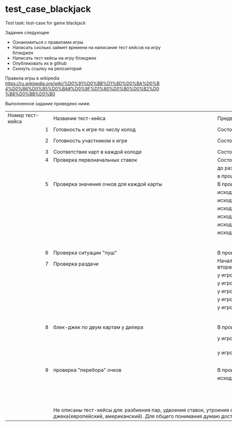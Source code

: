 # test_case_blackjack
Test task: test-case for game blackjack

Задание следующее
- Ознакомиться с правилами игры
- Написать сколько займет времени на написание тест кейсов на игру блэкджек 
- Написать тест кейсы на игру блэкджек
- Опубликовать их в github 
- Скинуть ссылку на репозиторий 

Правила игры в wikipedia 
https://ru.wikipedia.org/wiki/%D0%91%D0%BB%D1%8D%D0%BA%D0%B4%D0%B6%D0%B5%D0%BA#%D0%9F%D1%80%D0%B0%D0%B2%D0%B8%D0%BB%D0%B0

Выполненное задание приведено ниже.


<table style="border-collapse:
 collapse;table-layout:fixed;width:2979pt" width="3969" cellspacing="0" cellpadding="0" border="0">
 <colgroup><col style="mso-width-source:userset;mso-width-alt:4631;width:100pt" width="133">
 <col style="mso-width-source:userset;mso-width-alt:18222;width:392pt" width="522">
 <col style="mso-width-source:userset;mso-width-alt:28602;width:615pt" width="819">
 <col style="mso-width-source:userset;mso-width-alt:41216;
 width:886pt" width="1181">
 <col style="mso-width-source:userset;mso-width-alt:45870;
 width:986pt" width="1314">
 </colgroup><tbody><tr style="height:14.5pt" height="19">
  <td class="xl1524520" style="height:14.5pt;width:100pt" width="133" height="19">Номер
  тест-кейса</td>
  <td class="xl1524520" style="width:392pt" width="522">Название тест-кейса</td>
  <td class="xl1524520" style="width:615pt" width="819">Предварительные шаги
  (исходное состояние для теста)</td>
  <td class="xl1524520" style="width:886pt" width="1181">Шаги</td>
  <td class="xl1524520" style="width:986pt" width="1314">Ожидаемый положительный
  результат, либо условие положительного результата</td>
 </tr>
 <tr style="height:14.5pt" height="19">
  <td class="xl1524520" style="height:14.5pt" height="19" align="right">1</td>
  <td class="xl1524520">Готовность к игре по числу колод</td>
  <td class="xl1524520">Состояние перед игрой, до раздачи колод</td>
  <td class="xl1524520">Проверяем наличие колод с картами(пробуем вариатны где на
  столе 0, 4, 9 колод)</td>
  <td class="xl1524520">Либо использование шаффл-машинки, либо наличие от 1 до 8
  колод</td>
 </tr>
 <tr style="height:14.5pt" height="19">
  <td class="xl1524520" style="height:14.5pt" height="19" align="right">2</td>
  <td class="xl1524520">Готовность участником к игре</td>
  <td class="xl1524520">Состояние перед игрой, до раздачи колод</td>
  <td class="xl1524520">Проверяем наличие участников(0 дилеров и 0 игроков,1
  дилер и 0 игроков, 0 дилеров и 1 игрок,1 дилер и 1 игрок,2 дилера и 1
  игрока,1 дилер и 5 игроков)</td>
  <td class="xl1524520">Обязательно 1 дилер и хотя бы 1 игрок</td>
 </tr>
 <tr style="height:14.5pt" height="19">
  <td class="xl1524520" style="height:14.5pt" height="19" align="right">3</td>
  <td class="xl1524520">Соответствие карт в каждой колоде<span style="mso-spacerun:yes">&nbsp;</span></td>
  <td class="xl1524520">Состояние перед игрой, до раздачи колод</td>
  <td class="xl1524520">Проверяем каждую колоду на число карт и соответсвие карт
  колоде</td>
  <td class="xl1524520">Число карт в колоде - 52, отсутствие повторяющихся карт в
  колоде</td>
 </tr>
 <tr style="height:14.5pt" height="19">
  <td class="xl1524520" style="height:14.5pt" height="19" align="right">4</td>
  <td class="xl1524520">Проверка первоначальных ставок</td>
  <td class="xl1524520">Состояние<span style="mso-spacerun:yes">&nbsp; </span>игры:</td>
  <td class="xl1524520">Делаем ставки игроками (двумя игроками):</td>
  <td class="xl1524520"></td>
 </tr>
 <tr style="height:14.5pt" height="19">
  <td class="xl1524520" style="height:14.5pt" height="19"></td>
  <td class="xl1524520"></td>
  <td class="xl1524520">до раздачи карт</td>
  <td class="xl1524520">4.1 ставки перед игрой</td>
  <td class="xl1524520">Фиксация ставки от игрока только до начала игры</td>
 </tr>
 <tr style="height:14.5pt" height="19">
  <td class="xl1524520" style="height:14.5pt" height="19"></td>
  <td class="xl1524520"></td>
  <td class="xl1524520">в процессе игры, после раздачи карт</td>
  <td class="xl1524520">4.2 ставки во время игры</td>
  <td class="xl1524520">Ставки не принимаются</td>
 </tr>
 <tr style="height:14.5pt" height="19">
  <td class="xl1524520" style="height:14.5pt" height="19" align="right">5</td>
  <td class="xl1524520">Проверка значения очков для каждой карты</td>
  <td class="xl1524520">В процессе игры, сумма у игрока или дилера</td>
  <td class="xl1524520">Выдача карт игрокам и дилеру и подсчет новой
  суммы(проверяем на дилере и одном игроке):</td>
  <td class="xl1524520">Увеличение числа очков у игрока и дилера на
  соответствующее значение карты:<span style="mso-spacerun:yes">&nbsp;</span></td>
 </tr>
 <tr style="height:14.5pt" height="19">
  <td class="xl1524520" style="height:14.5pt" height="19"></td>
  <td class="xl1524520"></td>
  <td class="xl1524520">исходная сумма 5</td>
  <td class="xl1524520">5.1 карты от двойки до десятки , новая сумма меньше 21</td>
  <td class="xl1524520">от 2 до 10 соответственно</td>
 </tr>
 <tr style="height:14.5pt" height="19">
  <td class="xl1524520" style="height:14.5pt" height="19"></td>
  <td class="xl1524520"></td>
  <td class="xl1524520">исходная сумма 20</td>
  <td class="xl1524520">5.2 карты от двойки до десятки, новая<span style="mso-spacerun:yes">&nbsp; </span>сумма больше 21</td>
  <td class="xl1524520">от 2 до 10 соответственно</td>
 </tr>
 <tr style="height:14.5pt" height="19">
  <td class="xl1524520" style="height:14.5pt" height="19"></td>
  <td class="xl1524520"></td>
  <td class="xl1524520">исходная сумма 7</td>
  <td class="xl1524520">5.3 карта туз принимая значение туза как 11, исходная
  сумма у пользователя меньше 11</td>
  <td class="xl1524520">увеличение суммы на 11, новая сумма меньше либо равна 21</td>
 </tr>
 <tr style="height:14.5pt" height="19">
  <td class="xl1524520" style="height:14.5pt" height="19"></td>
  <td class="xl1524520"></td>
  <td class="xl1524520">исходная сумма 15</td>
  <td class="xl1524520">5.4 карта туз принимая значение туза как 1, исходная
  сумма у пользователя больше 10</td>
  <td class="xl1524520">увеличение суммы на 1</td>
 </tr>
 <tr style="height:14.5pt" height="19">
  <td class="xl1524520" style="height:14.5pt" height="19"></td>
  <td class="xl1524520"></td>
  <td class="xl1524520">исходная сумма 9</td>
  <td class="xl1524520">5.5 карта "картинка", новая сумма меньше 21</td>
  <td class="xl1524520">увеличение суммы на 10</td>
 </tr>
 <tr style="height:14.5pt" height="19">
  <td class="xl1524520" style="height:14.5pt" height="19"></td>
  <td class="xl1524520"></td>
  <td class="xl1524520">исходная сумма 19</td>
  <td class="xl1524520">5.6 карта "картинка", новая сумма больше 21</td>
  <td class="xl1524520">увеличение суммы на 10</td>
 </tr>
 <tr style="height:14.5pt" height="19">
  <td class="xl1524520" style="height:14.5pt" height="19"></td>
  <td class="xl1524520"></td>
  <td class="xl1524520"></td>
  <td class="xl1524520"></td>
  <td class="xl1524520"></td>
 </tr>
 <tr style="height:14.5pt" height="19">
  <td class="xl1524520" style="height:14.5pt" height="19"></td>
  <td class="xl1524520"></td>
  <td class="xl1524520"></td>
  <td class="xl1524520"></td>
  <td class="xl1524520"></td>
 </tr>
 <tr style="height:14.5pt" height="19">
  <td class="xl1524520" style="height:14.5pt" height="19" align="right">6</td>
  <td class="xl1524520">Проверка ситуации "пуш"</td>
  <td class="xl1524520">В процессе игры</td>
  <td class="xl1524520">Формируем у дилера и любого игрока одинаковое число очков
  (12 у дилера и 12 у игрока)</td>
  <td class="xl1524520">Все остаются при своих ставках, никто не выигрывает и не
  проигрывает, игра продолжается</td>
 </tr>
 <tr style="height:14.5pt" height="19">
  <td class="xl1524520" style="height:14.5pt" height="19" align="right">7</td>
  <td class="xl1524520">Проверка раздачи</td>
  <td class="xl1524520">Начало игры, раздача игрокам по две карты каждому игроку
  и дилеру одну открытую (может быть вторая , но закрытая)</td>
  <td class="xl1524520">Создаем следующие ситуации :</td>
  <td class="xl1524520"></td>
 </tr>
 <tr style="height:14.5pt" height="19">
  <td class="xl1524520" style="height:14.5pt" height="19"></td>
  <td class="xl1524520"></td>
  <td class="xl1524520">у игрока 21, у дилера туз + 7<span style="mso-spacerun:yes">&nbsp;</span></td>
  <td class="xl1524520">7.1 у<span style="mso-spacerun:yes">&nbsp; </span>какого-то
  игрока 21 очко, у дилера карта не 10, не картинка или не туз</td>
  <td class="xl1524520">блек-джек у игрока, игроку выплачивается выигрыш 3 к 2
  (то есть в 1,5 раза превышающий его ставку),игра продолжается</td>
 </tr>
 <tr style="height:14.5pt" height="19">
  <td class="xl1524520" style="height:14.5pt" height="19"></td>
  <td class="xl1524520"></td>
  <td class="xl1524520">у игрока 21, у дилера туз + 8<span style="mso-spacerun:yes">&nbsp;</span></td>
  <td class="xl1524520">7.2 у<span style="mso-spacerun:yes">&nbsp; </span>какого-то
  игрока 21 очко, у дилера<span style="mso-spacerun:yes">&nbsp; </span>карта туз,
  игрок берет выигрыш</td>
  <td class="xl1524520">игрок получает выигрыш 1:1, игра продолжается</td>
 </tr>
 <tr style="height:14.5pt" height="19">
  <td class="xl1524520" style="height:14.5pt" height="19"></td>
  <td class="xl1524520"></td>
  <td class="xl1524520">у игрока 21, у дилера туз + 9</td>
  <td class="xl1524520">7.3 у<span style="mso-spacerun:yes">&nbsp; </span>какого-то
  игрока 21 очко, у дилера<span style="mso-spacerun:yes">&nbsp; </span>карта туз,
  игрок не берет выигрыш, раздаем карты игрокам,в конце игры у дилера не
  блек-джет</td>
  <td class="xl1524520">по завершени игры игрок получает выигрыш 3 к 2,игра
  продолжается</td>
 </tr>
 <tr style="height:14.5pt" height="19">
  <td class="xl1524520" style="height:14.5pt" height="19"></td>
  <td class="xl1524520"></td>
  <td class="xl1524520">у игрока 21, у дилера туз + 10</td>
  <td class="xl1524520">7.4 у<span style="mso-spacerun:yes">&nbsp; </span>какого-то
  игрока 21 очко, у дилера<span style="mso-spacerun:yes">&nbsp; </span>карта(туз,
  игрок не берет выигрыш, в первых двух картах у дилера блек-джек</td>
  <td class="xl1524520">проигрыш всех игроков у кого не блек-джек, не страховка и
  не забранный выигрыш</td>
 </tr>
 <tr style="height:14.5pt" height="19">
  <td class="xl1524520" style="height:14.5pt" height="19"></td>
  <td class="xl1524520"></td>
  <td class="xl1524520">у игрока 21, у дилера 10 + туз</td>
  <td class="xl1524520">7.5 у<span style="mso-spacerun:yes">&nbsp; </span>какого-то
  игрока 21 очко, у дилера<span style="mso-spacerun:yes">&nbsp; </span>карта(туз,
  игрок не берет выигрыш, в первых двух картах у дилера блек-джек</td>
  <td class="xl1524520">проигрыш всех игроков у кого не блек-джек, не страховка и
  не забранный выигрыш</td>
 </tr>
 <tr style="height:14.5pt" height="19">
  <td class="xl1524520" style="height:14.5pt" height="19"></td>
  <td class="xl1524520"></td>
  <td class="xl1524520"></td>
  <td class="xl1524520"></td>
  <td class="xl1524520"></td>
 </tr>
 <tr style="height:14.5pt" height="19">
  <td class="xl1524520" style="height:14.5pt" height="19"></td>
  <td class="xl1524520"></td>
  <td class="xl1524520"></td>
  <td class="xl1524520"></td>
  <td class="xl1524520"></td>
 </tr>
 <tr style="height:14.5pt" height="19">
  <td class="xl1524520" style="height:14.5pt" height="19" align="right">8</td>
  <td class="xl1524520">блек-джек по двум картам у дилера</td>
  <td class="xl1524520">В процессе игры</td>
  <td class="xl1524520">выдача второй карты дилеру для того чтобы сумма очков
  стала 21 :</td>
  <td class="xl1524520"></td>
 </tr>
 <tr style="height:14.5pt" height="19">
  <td class="xl1524520" style="height:14.5pt" height="19"></td>
  <td class="xl1524520"></td>
  <td class="xl1524520">у игроков меньше 21</td>
  <td class="xl1524520">8.1 первая карта 10, вторая туз<span style="mso-spacerun:yes">&nbsp;</span></td>
  <td class="xl1524520">проигрыш всех игроков у кого не блек-джек, игроки с
  блек-джеком остаются при своих ставках, если они ранее не выбрали взять
  выигрыш 1 к 1 или если не застраховали свою комбинацию от блек-джека</td>
 </tr>
 <tr style="height:14.5pt" height="19">
  <td class="xl1524520" style="height:14.5pt" height="19"></td>
  <td class="xl1524520"></td>
  <td class="xl1524520">у игроков меньше 21</td>
  <td class="xl1524520">8.2 первая туз, вторая 10</td>
  <td class="xl1524520">проигрыш всех игроков у кого не блек-джек, игроки с
  блек-джеком остаются при своих ставках, если они ранее не выбрали взять
  выигрыш 1 к 1 или если не застраховали свою комбинацию от блек-джека</td>
 </tr>
 <tr style="height:14.5pt" height="19">
  <td class="xl1524520" style="height:14.5pt" height="19"></td>
  <td class="xl1524520"></td>
  <td class="xl1524520"></td>
  <td class="xl1524520"></td>
  <td class="xl1524520"></td>
 </tr>
 <tr style="height:14.5pt" height="19">
  <td class="xl1524520" style="height:14.5pt" height="19" align="right">9</td>
  <td class="xl1524520">проверка "перебора" очков</td>
  <td class="xl1524520">В процессе игры, у игрока количество очков меньше 21</td>
  <td class="xl1524520">игроку выдается карта соответствующая номиналу большему
  чем ему необходимо до суммы в 21 очко</td>
  <td class="xl1524520"></td>
 </tr>
 <tr style="height:14.5pt" height="19">
  <td class="xl1524520" style="height:14.5pt" height="19"></td>
  <td class="xl1524520"></td>
  <td class="xl1524520">исходная сумма у игрока 17</td>
  <td class="xl1524520">выдаем курту 8</td>
  <td class="xl1524520">ситуация "перебор", снятие ставки игрока в
  пользу казино</td>
 </tr>
 <tr style="height:14.5pt" height="19">
  <td class="xl1524520" style="height:14.5pt" height="19"></td>
  <td class="xl1524520"></td>
  <td class="xl1524520"></td>
  <td class="xl1524520"></td>
  <td class="xl1524520"></td>
 </tr>
 <tr style="height:14.5pt" height="19">
  <td class="xl1524520" style="height:14.5pt" height="19"></td>
  <td class="xl1524520"></td>
  <td class="xl1524520"></td>
  <td class="xl1524520"></td>
  <td class="xl1524520"></td>
 </tr>
 <tr style="height:14.5pt" height="19">
  <td class="xl1524520" style="height:14.5pt" height="19"></td>
  <td class="xl1524520"></td>
  <td class="xl1524520"></td>
  <td class="xl1524520"></td>
  <td class="xl1524520"></td>
 </tr>
 <tr style="height:14.5pt" height="19">
  <td class="xl1524520" style="height:14.5pt" height="19"></td>
  <td class="xl1524520"></td>
  <td class="xl1524520"></td>
  <td class="xl1524520"></td>
  <td class="xl1524520"></td>
 </tr>
 <tr style="height:14.5pt" height="19">
  <td class="xl1524520" style="height:14.5pt" height="19"></td>
  <td class="xl1524520" colspan="2">Не описаны тест-кейсы для: разбиения пар,
  удвоения ставок, утроения ставок, отказ от игры, страхование, отказ от карты
  и различных вариаций блек-джека(европейский, американский). Для общего понимания думаю достаточно</td>
  <td class="xl1524520"></td>
  <td class="xl1524520"></td>
 </tr>
 <!--[if supportMisalignedColumns]-->
 <tr style="display:none" height="0">
  <td style="width:100pt" width="133"></td>
  <td style="width:392pt" width="522"></td>
  <td style="width:615pt" width="819"></td>
  <td style="width:886pt" width="1181"></td>
  <td style="width:986pt" width="1314"></td>
 </tr>
 <!--[endif]-->
</tbody></table>

